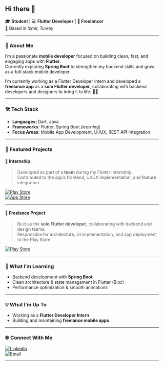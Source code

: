 ## Hi there 👋

🎓 **Student** | 💻 **Flutter Developer** | 💼 **Freelancer**  
📍 Based in *Izmir, Turkey*

---

### 🚀 About Me
I’m a passionate **mobile developer** focused on building clean, fast, and engaging apps with **Flutter**.  
Currently exploring **Spring Boot** to strengthen my backend skills and grow as a full-stack mobile developer.

I’m currently working as a Flutter Developer intern and developed a **freelance app** as a **solo Flutter developer**, collaborating with backend developers and designers to bring it to life. 📱✨  

---

### 🛠️ Tech Stack
- **Languages:** Dart, Java  
- **Frameworks:** Flutter, Spring Boot *(learning)*  
- **Focus Areas:** Mobile App Development, UI/UX, REST API Integration  

---

### 🌟 Featured Projects

#### 🏢 Internship
> Developed as part of a **team** during my Flutter internship.  
> Contributed to the app’s frontend, UI/UX implementation, and feature integration.  

[![Play Store](https://img.shields.io/badge/View_on_Google_Play-414141?logo=google-play&logoColor=white)](https://play.google.com/store/apps/details?id=com.cityguide.guidel)  
[![App Store](https://img.shields.io/badge/View_on_App_Store-0D96F6?logo=app-store&logoColor=white)](https://apps.apple.com/tr/app/guidel-ai-travel-companion/id6479697130?l=en)

---

#### 💼 Freelance Project
> Built as the **solo Flutter developer**, collaborating with backend and design teams.  
> Responsible for architecture, UI implementation, and app deployment to the Play Store.  

[![Play Store](https://img.shields.io/badge/View_on_Google_Play-414141?logo=google-play&logoColor=white)](https://play.google.com/store/apps/details?id=com.kazel.kazel_expo_app)

---

### 🌱 What I’m Learning
- Backend development with **Spring Boot**  
- Clean architecture & state management in Flutter (Bloc)  
- Performance optimization & smooth animations  

---

### 💡 What I’m Up To
- Working as a **Flutter Developer Intern**  
- Building and maintaining **freelance mobile apps**   

---

### 🌐 Connect With Me
[![LinkedIn](https://img.shields.io/badge/LinkedIn-blue?logo=linkedin&logoColor=white)](https://www.linkedin.com/in/yusuf-elkaan/)  
[![Email](https://img.shields.io/badge/Email-D14836?logo=gmail&logoColor=white)](mailto:elkaanyusuff@gmail.com)  

---
